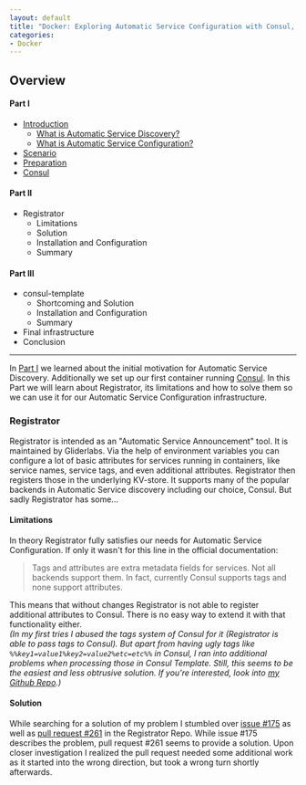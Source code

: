 ```yaml
---
layout: default
title: "Docker: Exploring Automatic Service Configuration with Consul, Registrator and consul-template (Part II)"
categories:
- Docker
---
```


## Overview
#### Part I
* [Introduction](#introduction)
  * [What is Automatic Service Discovery?](#whatisasd)
  * [What is Automatic Service Configuration?](#whatisasc)
* [Scenario](#scenario)
* [Preparation](#preparation)
* [Consul](#consul)

#### Part II
* Registrator
  * Limitations
  * Solution
  * Installation and Configuration
  * Summary

#### Part III
* consul-template
  * Shortcoming and Solution
  * Installation and Configuration
  * Summary
* Final infrastructure
* Conclusion

---

In [Part I][1] we learned about the initial motivation for Automatic Service Discovery. Additionally we set up our first container running [Consul][2]. In this Part we will learn about Registrator, its limitations and how to solve them so we can use it for our Automatic Service Configuration infrastructure.

### Registrator

Registrator is intended as an "Automatic Service Announcement" tool. It is maintained by Gliderlabs. Via the help of environment variables you can configure a lot of basic attributes for services running in containers, like service names, service tags, and even additional attributes. Registrator then registers those in the underlying KV-store. It supports many of the popular backends in Automatic Service discovery including our choice, Consul. But sadly Registrator has some...

#### Limitations
 In theory Registrator fully satisfies our needs for Automatic Service Configuration. If only it wasn't for this line in the official documentation:
> Tags and attributes are extra metadata fields for services. Not all backends support them. In fact, currently Consul supports tags and none support attributes.

This means that without changes Registrator is not able to register additional attributes to Consul. There is no easy way to extend it with that functionality either.  
*(In my first tries I abused the tags system of Consul for it (Registrator is able to pass tags to Consul). But apart from having ugly tags like `%%key1=value1%key2=value2%etc=etc%%` in Consul, I ran into additional problems when processing those in Consul Template. Still, this seems to be the easiest and less obtrusive solution. If you're interested, look into [my Github Repo][3].)*

#### Solution
While searching for a solution of my problem I stumbled over [issue #175][4] as well as [pull request #261][5] in the Registrator Repo. While issue #175 describes the problem, pull request #261 seems to provide a solution. Upon closer investigation I realized the pull request needed some additional work as it started into the wrong direction, but took a wrong turn shortly afterwards.




[1]: ./docker-automatic-service-configuration-part-1
[2]: https://www.consul.io/
[3]: https://github.com/m3adow/consul-template-plugins/blob/master/extract_tag_kv.sh
[4]: https://github.com/gliderlabs/registrator/issues/175
[5]: https://github.com/gliderlabs/registrator/pull/261

